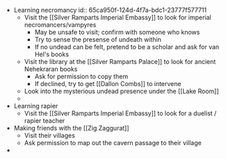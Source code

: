 - Learning necromancy
  id:: 65ca950f-124d-4f7a-bdc1-23777f577711
	- Visit the [[Silver Ramparts Imperial Embassy]] to look for imperial necromancers/vampyres
		- May be unsafe to visit; confirm with someone who knows
		- Try to sense the presense of undeath within
		- If no undead can be felt, pretend to be a scholar and ask for van Hel's books
	- Visit the library at the [[Silver Ramparts Palace]] to look for ancient Nehekraran books
		- Ask for permission to copy them
		- If declined, try to get [[Dallon Combs]] to intervene
	- Look into the mysterious undead presence under the [[Lake Room]]
	-
- Learning rapier
	- Visit the [[Silver Ramparts Imperial Embassy]] to look for a duelist / rapier teacher
- Making friends with the [[Zig Zaggurat]]
	- Visit their villages
	- Ask permission to map out the cavern passage to their village
-